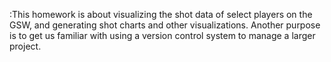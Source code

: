 :This homework is about visualizing the shot data of select players on the GSW, and generating shot charts and other visualizations. Another purpose is to get us familiar with using a version control system to manage a larger project. 
